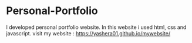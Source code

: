 # Personal-Portfolio
I developed personal portfolio website. In this website i used html, css and javascript. 
visit my website : https://yashera01.github.io/mywebsite/
